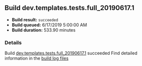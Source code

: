 ## Build dev.templates.tests.full_20190617.1
- **Build result:** `succeeded`
- **Build queued:** 6/17/2019 5:00:00 AM
- **Build duration:** 533.90 minutes
### Details
Build [dev.templates.tests.full_20190617.1](https://winappstudio.visualstudio.com/web/build.aspx?pcguid=a4ef43be-68ce-4195-a619-079b4d9834c2&builduri=vstfs%3a%2f%2f%2fBuild%2fBuild%2f28650) succeeded
Find detailed information in the [build log files](https://uwpctdiags.blob.core.windows.net/buildlogs/dev.templates.tests.full_20190617.1_logs.zip)
